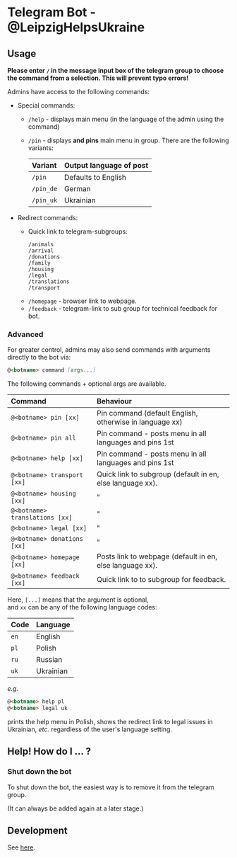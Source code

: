# Telegram Bot - **@LeipzigHelpsUkraine** #

## Usage ##

**Please enter `/` in the message input box of the telegram group to choose the command from a selection. This will prevent typo errors!**

Admins have access to the following commands:

- Special commands:
  - `/help`    - displays main menu (in the language of the admin using the command)
  - `/pin` - displays **and pins** main menu in group.
    There are the following variants:

    | Variant    | Output language of post |
    | :--------- | :---------------------- |
    | `/pin`     | Defaults to English     |
    | `/pin_de`  | German                  |
    | `/pin_uk`  | Ukrainian               |

- Redirect commands:
  - Quick link to telegram-subgroups:
    ```
    /animals
    /arrival
    /donations
    /family
    /housing
    /legal
    /translations
    /transport
    ```
  - `/homepage` - browser link to webpage.
  - `/feedback` - telegram-link to sub group for technical feedback for bot.

### Advanced ###

For greater control, admins may also send commands with arguments directly to the bot via:

```md
@<botname> command [args...]
```

The following commands + optional args are available.

| Command                        | Behaviour                                                 |
| :----------------------------- | :-------------------------------------------------------- |
| `@<botname> pin [xx]`          | Pin command (default English, otherwise in language xx)   |
| `@<botname> pin all`           | Pin command - posts menu in all languages and pins 1st    |
| `@<botname> help [xx]`         | Pin command - posts menu in all languages and pins 1st    |
| `@<botname> transport [xx]`    | Quick link to subgroup (default in en, else language xx). |
| `@<botname> housing [xx]`      | " |
| `@<botname> translations [xx]` | " |
| `@<botname> legal [xx]`        | " |
| `@<botname> donations [xx]`    | " |
| `@<botname> homepage [xx]`     | Posts link to webpage (default in en, else language xx).  |
| `@<botname> feedback [xx]`     | Quick link to to subgroup for feedback.                   |

Here, `[...]` means that the argument is optional,
</br>
and `xx` can be any of the following language codes:

| Code  | Language   |
| :---- | :--------- |
| `en`  | English    |
| `pl`  | Polish     |
| `ru`  | Russian    |
| `uk`  | Ukrainian  |

_e.g._

```md
@<botname> help pl
@<botname> legal uk
```

prints the help menu in Polish, shows the redirect link to legal issues in Ukrainian,
_etc._ regardless of the user's language setting.

## Help! How do I ... ? ##

### Shut down the bot ###

To shut down the bot, the easiest way is to remove it from the telegram group.

(It can always be added again at a later stage.)

## Development ##

See [here](./README-TECHNICAL.md).

